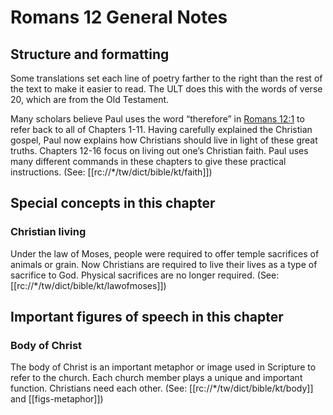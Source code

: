 # Romans 12 General Notes
## Structure and formatting

Some translations set each line of poetry farther to the right than the rest of the text to make it easier to read. The ULT does this with the words of verse 20, which are from the Old Testament.

Many scholars believe Paul uses the word “therefore” in [Romans 12:1](../../rom/12/01.md) to refer back to all of Chapters 1-11. Having carefully explained the Christian gospel, Paul now explains how Christians should live in light of these great truths. Chapters 12-16 focus on living out one’s Christian faith. Paul uses many different commands in these chapters to give these practical instructions. (See: [[rc://*/tw/dict/bible/kt/faith]])

## Special concepts in this chapter

### Christian living
Under the law of Moses, people were required to offer temple sacrifices of animals or grain. Now Christians are required to live their lives as a type of sacrifice to God. Physical sacrifices are no longer required. (See: [[rc://*/tw/dict/bible/kt/lawofmoses]])

## Important figures of speech in this chapter

### Body of Christ
The body of Christ is an important metaphor or image used in Scripture to refer to the church. Each church member plays a unique and important function. Christians need each other. (See: [[rc://*/tw/dict/bible/kt/body]] and [[figs-metaphor]])